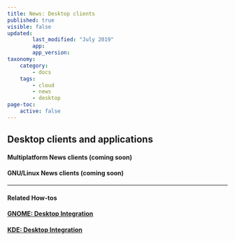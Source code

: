 ```yaml
---
title: News: Desktop clients
published: true
visible: false
updated:
        last_modified: "July 2019"
        app:
        app_version:
taxonomy:
    category:
        - docs
    tags:
        - cloud
        - news
        - desktop
page-toc:
    active: false
---
```


## Desktop clients and applications

#### Multiplatform News clients (coming soon)

#### GNU/Linux News clients (coming soon)

----

#### Related How-tos
#### [GNOME: Desktop Integration](/tutorials/cloud/clients/desktop/gnu-linux/gnome-desktop-integration)
#### [KDE: Desktop Integration](/tutorials/cloud/clients/desktop/gnu-linux/kde-desktop-integration)
